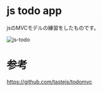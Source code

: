 # js todo app
jsのMVCモデルの練習をしたものです。

![js-todo](https://user-images.githubusercontent.com/65272471/125069187-60c20400-e0f1-11eb-89f8-2fe44112c78c.gif)


# 参考
https://github.com/tastejs/todomvc

